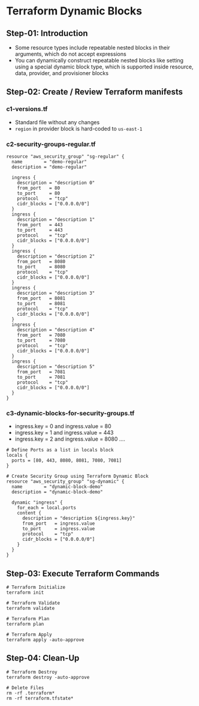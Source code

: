 # Terraform Dynamic Blocks

## Step-01: Introduction
- Some resource types include repeatable nested blocks in their arguments, which do not accept expressions
- You can dynamically construct repeatable nested blocks like setting using a special dynamic block type, which is supported inside resource, data, provider, and provisioner blocks

## Step-02: Create / Review Terraform manifests
### c1-versions.tf
- Standard file without any changes
- `region` in provider block is hard-coded to `us-east-1`
### c2-security-groups-regular.tf
```t
resource "aws_security_group" "sg-regular" {
  name        = "demo-regular"
  description = "demo-regular"

  ingress {
    description = "description 0"
    from_port   = 80
    to_port     = 80
    protocol    = "tcp"
    cidr_blocks = ["0.0.0.0/0"]
  }
  ingress {
    description = "description 1"
    from_port   = 443
    to_port     = 443
    protocol    = "tcp"
    cidr_blocks = ["0.0.0.0/0"]
  }
  ingress {
    description = "description 2"
    from_port   = 8080
    to_port     = 8080
    protocol    = "tcp"
    cidr_blocks = ["0.0.0.0/0"]
  }
  ingress {
    description = "description 3"
    from_port   = 8081
    to_port     = 8081
    protocol    = "tcp"
    cidr_blocks = ["0.0.0.0/0"]
  }
  ingress {
    description = "description 4"
    from_port   = 7080
    to_port     = 7080
    protocol    = "tcp"
    cidr_blocks = ["0.0.0.0/0"]
  }      
  ingress {
    description = "description 5"
    from_port   = 7081
    to_port     = 7081
    protocol    = "tcp"
    cidr_blocks = ["0.0.0.0/0"]
  }      
}
```

### c3-dynamic-blocks-for-security-groups.tf
- ingress.key = 0 and ingress.value = 80
- ingress.key = 1 and ingress.value = 443
- ingress.key = 2 and ingress.value = 8080  ....
```t
# Define Ports as a list in locals block
locals {
  ports = [80, 443, 8080, 8081, 7080, 7081]
}

# Create Security Group using Terraform Dynamic Block
resource "aws_security_group" "sg-dynamic" {
  name        = "dynamic-block-demo"
  description = "dynamic-block-demo"

  dynamic "ingress" {
    for_each = local.ports
    content {
      description = "description ${ingress.key}"
      from_port   = ingress.value
      to_port     = ingress.value
      protocol    = "tcp"
      cidr_blocks = ["0.0.0.0/0"]
    }
  }
}
```

## Step-03: Execute Terraform Commands
```t
# Terraform Initialize
terraform init

# Terraform Validate
terraform validate

# Terraform Plan
terraform plan

# Terraform Apply
terraform apply -auto-approve
```

## Step-04: Clean-Up
```t
# Terraform Destroy
terraform destroy -auto-approve

# Delete Files
rm -rf .terraform*
rm -rf terraform.tfstate*
```